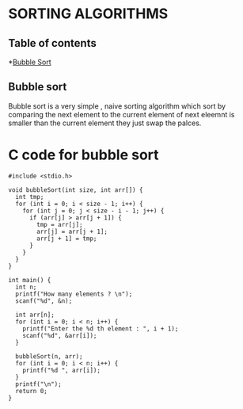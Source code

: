 # SORTING ALGORITHMS


## Table of contents

*[Bubble Sort](#bubble-sort)


## Bubble sort 
Bubble sort is a very simple , naive sorting algorithm which sort by comparing the next element to the current element of next eleemnt is smaller than the current element they just swap the palces.

# C code for bubble sort 
```
#include <stdio.h>

void bubbleSort(int size, int arr[]) {
  int tmp;
  for (int i = 0; i < size - 1; i++) {
    for (int j = 0; j < size - i - 1; j++) {
      if (arr[j] > arr[j + 1]) {
        tmp = arr[j];
        arr[j] = arr[j + 1];
        arr[j + 1] = tmp;
      }
    }
  }
}

int main() {
  int n;
  printf("How many elements ? \n");
  scanf("%d", &n);

  int arr[n];
  for (int i = 0; i < n; i++) {
    printf("Enter the %d th element : ", i + 1);
    scanf("%d", &arr[i]);
  }

  bubbleSort(n, arr);
  for (int i = 0; i < n; i++) {
    printf("%d ", arr[i]);
  }
  printf("\n");
  return 0;
}
```
